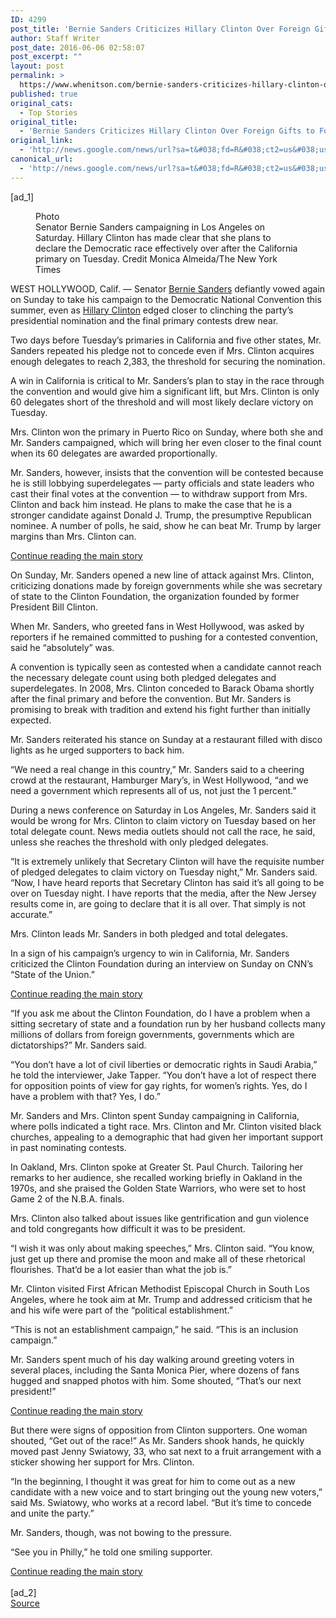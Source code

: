 ```yaml
---
ID: 4299
post_title: 'Bernie Sanders Criticizes Hillary Clinton Over Foreign Gifts to Foundation &#8211; New York Times'
author: Staff Writer
post_date: 2016-06-06 02:58:07
post_excerpt: ""
layout: post
permalink: >
  https://www.whenitson.com/bernie-sanders-criticizes-hillary-clinton-over-foreign-gifts-to-foundation-new-york-times/
published: true
original_cats:
  - Top Stories
original_title:
  - 'Bernie Sanders Criticizes Hillary Clinton Over Foreign Gifts to Foundation - New York Times'
original_link:
  - 'http://news.google.com/news/url?sa=t&#038;fd=R&#038;ct2=us&#038;usg=AFQjCNHh85r3CRaYLS40g9cwD6Utj77Y7A&#038;clid=c3a7d30bb8a4878e06b80cf16b898331&#038;cid=52779123714409&#038;ei=vuZUV5CDGbSawAHw0qWwDw&#038;url=http://www.nytimes.com/2016/06/06/us/politics/bernie-sanders-hillary-clinton-california-primary.html'
canonical_url:
  - 'http://news.google.com/news/url?sa=t&#038;fd=R&#038;ct2=us&#038;usg=AFQjCNHh85r3CRaYLS40g9cwD6Utj77Y7A&#038;clid=c3a7d30bb8a4878e06b80cf16b898331&#038;cid=52779123714409&#038;ei=vuZUV5CDGbSawAHw0qWwDw&#038;url=http://www.nytimes.com/2016/06/06/us/politics/bernie-sanders-hillary-clinton-california-primary.html'
---
```

 [ad_1]
<br><div readability="186.41240188383">
        <figure id="media-100000004454425" class="media photo lede layout-large-horizontal" data-media-action="modal" itemprop="associatedMedia" itemscope="" itemid="https://static01.nyt.com/images/2016/06/06/us/06california/06california-master768.jpg" itemtype="http://schema.org/ImageObject" aria-label="media" role="group"><span class="visually-hidden">Photo</span>
    <div class="image">
            <img src="https://static01.nyt.com/images/2016/06/06/us/06california/06california-master768.jpg" alt="" class="media-viewer-candidate" data-mediaviewer-src="http://www.whenitson.com/wp-content/uploads/2016/06/Bernie-Sanders-Criticizes-Hillary-Clinton-Over-Foreign-Gifts-to-Foundation-New-York-Times.jpg" data-mediaviewer-caption="Senator Bernie Sanders campaigning in Los Angeles on Saturday. Hillary Clinton has made clear that she plans to declare the Democratic race effectively over after the California primary on Tuesday." data-mediaviewer-credit="Monica Almeida/The New York Times" itemprop="url" itemid="https://static01.nyt.com/images/2016/06/06/us/06california/06california-master768.jpg"/><meta itemprop="height" content="512"/><meta itemprop="width" content="768"/></div>
        <figcaption class="caption" itemprop="caption description"><span class="caption-text">Senator Bernie Sanders campaigning in Los Angeles on Saturday. Hillary Clinton has made clear that she plans to declare the Democratic race effectively over after the California primary on Tuesday.</span>
                        <span class="credit" itemprop="copyrightHolder">
            <span class="visually-hidden">Credit</span>
            Monica Almeida/The New York Times        </span>
            </figcaption></figure><p class="story-body-text story-content" data-para-count="283" data-total-count="283">WEST HOLLYWOOD, Calif. — Senator <a href="http://www.nytimes.com/interactive/2016/us/elections/bernie-sanders-on-the-issues.html?inline=nyt-per" title="More articles about Bernard Sanders." class="meta-per">Bernie Sanders</a> defiantly vowed again on Sunday to take his campaign to the Democratic National Convention this summer, even as <a href="http://www.nytimes.com/interactive/2016/us/elections/hillary-clinton-on-the-issues.html?inline=nyt-per" title="More articles about Hillary Clinton." class="meta-per">Hillary Clinton</a> edged closer to clinching the party’s presidential nomination and the final primary contests drew near.</p><p class="story-body-text story-content" data-para-count="227" data-total-count="510">Two days before Tuesday’s primaries in California and five other states, Mr. Sanders repeated his pledge not to concede even if Mrs. Clinton acquires enough delegates to reach 2,383, the threshold for securing the nomination.</p><p class="story-body-text story-content" data-para-count="247" data-total-count="757">A win in California is critical to Mr. Sanders’s plan to stay in the race through the convention and would give him a significant lift, but Mrs. Clinton is only 60 delegates short of the threshold and will most likely declare victory on Tuesday.</p><p class="story-body-text story-content" data-para-count="199" data-total-count="956">Mrs. Clinton won the primary in Puerto Rico on Sunday, where both she and Mr. Sanders campaigned, which will bring her even closer to the final count when its 60 delegates are awarded proportionally.</p><p class="story-body-text story-content" data-para-count="473" data-total-count="1429">Mr. Sanders, however, insists that the convention will be contested because he is still lobbying superdelegates — party officials and state leaders who cast their final votes at the convention — to withdraw support from Mrs. Clinton and back him instead. He plans to make the case that he is a stronger candidate against Donald J. Trump, the presumptive Republican nominee. A number of polls, he said, show he can beat Mr. Trump by larger margins than Mrs. Clinton can.</p><div id="story-ad-1" class="story-ad ad ad-placeholder nocontent robots-nocontent">
    
<a class="visually-hidden skip-to-text-link" href="#story-continues-1">Continue reading the main story</a>
</div>
<p class="story-body-text story-content" data-para-count="241" data-total-count="1670" id="story-continues-1">On Sunday, Mr. Sanders opened a new line of attack against Mrs. Clinton, criticizing donations made by foreign governments while she was secretary of state to the Clinton Foundation, the organization founded by former President Bill Clinton.</p><p class="story-body-text story-content" data-para-count="170" data-total-count="1840">When Mr. Sanders, who greeted fans in West Hollywood, was asked by reporters if he remained committed to pushing for a contested convention, said he “absolutely” was.</p><p class="story-body-text story-content" data-para-count="364" data-total-count="2204">A convention is typically seen as contested when a candidate cannot reach the necessary delegate count using both pledged delegates and superdelegates. In 2008, Mrs. Clinton conceded to Barack Obama shortly after the final primary and before the convention. But Mr. Sanders is promising to break with tradition and extend his fight further than initially expected.</p><p class="story-body-text story-content" data-para-count="120" data-total-count="2324">Mr. Sanders reiterated his stance on Sunday at a restaurant filled with disco lights as he urged supporters to back him.</p><p class="story-body-text story-content" data-para-count="222" data-total-count="2546">“We need a real change in this country,” Mr. Sanders said to a cheering crowd at the restaurant, Hamburger Mary’s, in West Hollywood, “and we need a government which represents all of us, not just the 1 percent.”</p><p class="story-body-text story-content" data-para-count="283" data-total-count="2829">During a news conference on Saturday in Los Angeles, Mr. Sanders said it would be wrong for Mrs. Clinton to claim victory on Tuesday based on her total delegate count. News media outlets should not call the race, he said, unless she reaches the threshold with only pledged delegates.</p><p class="story-body-text story-content" data-para-count="408" data-total-count="3237">“It is extremely unlikely that Secretary Clinton will have the requisite number of pledged delegates to claim victory on Tuesday night,” Mr. Sanders said. “Now, I have heard reports that Secretary Clinton has said it’s all going to be over on Tuesday night. I have reports that the media, after the New Jersey results come in, are going to declare that it is all over. That simply is not accurate.”</p><p class="story-body-text story-content" data-para-count="67" data-total-count="3304">Mrs. Clinton leads Mr. Sanders in both pledged and total delegates.</p><p class="story-body-text story-content" data-para-count="172" data-total-count="3476">In a sign of his campaign’s urgency to win in California, Mr. Sanders criticized the Clinton Foundation during an interview on Sunday on CNN’s “State of the Union.”</p><div id="story-ad-2" class="story-ad ad ad-placeholder nocontent robots-nocontent">
    
<a class="visually-hidden skip-to-text-link" href="#story-continues-2">Continue reading the main story</a>
</div>
<p class="story-body-text story-content" data-para-count="254" data-total-count="3730" id="story-continues-2">“If you ask me about the Clinton Foundation, do I have a problem when a sitting secretary of state and a foundation run by her husband collects many millions of dollars from foreign governments, governments which are dictatorships?” Mr. Sanders said.</p><p class="story-body-text story-content" data-para-count="284" data-total-count="4014">“You don’t have a lot of civil liberties or democratic rights in Saudi Arabia,” he told the interviewer, Jake Tapper. “You don’t have a lot of respect there for opposition points of view for gay rights, for women’s rights. Yes, do I have a problem with that? Yes, I do.”</p><p class="story-body-text story-content" data-para-count="250" data-total-count="4264">Mr. Sanders and Mrs. Clinton spent Sunday campaigning in California, where polls indicated a tight race. Mrs. Clinton and Mr. Clinton visited black churches, appealing to a demographic that had given her important support in past nominating contests.</p><p class="story-body-text story-content" data-para-count="244" data-total-count="4508">In Oakland, Mrs. Clinton spoke at Greater St. Paul Church. Tailoring her remarks to her audience, she recalled working briefly in Oakland in the 1970s, and she praised the Golden State Warriors, who were set to host Game 2 of the N.B.A. finals.</p><p class="story-body-text story-content" data-para-count="133" data-total-count="4641">Mrs. Clinton also talked about issues like gentrification and gun violence and told congregants how difficult it was to be president.</p><p class="story-body-text story-content" data-para-count="213" data-total-count="4854">“I wish it was only about making speeches,” Mrs. Clinton said. “You know, just get up there and promise the moon and make all of these rhetorical flourishes. That’d be a lot easier than what the job is.”</p><p class="story-body-text story-content" data-para-count="206" data-total-count="5060">Mr. Clinton visited First African Methodist Episcopal Church in South Los Angeles, where he took aim at Mr. Trump and addressed criticism that he and his wife were part of the “political establishment.”</p><p class="story-body-text story-content" data-para-count="90" data-total-count="5150">“This is not an establishment campaign,” he said. “This is an inclusion campaign.”</p><p class="story-body-text story-content" data-para-count="222" data-total-count="5372">Mr. Sanders spent much of his day walking around greeting voters in several places, including the Santa Monica Pier, where dozens of fans hugged and snapped photos with him. Some shouted, “That’s our next president!”</p><div id="story-ad-3" class="story-ad ad ad-placeholder nocontent robots-nocontent">
    
<a class="visually-hidden skip-to-text-link" href="#story-continues-3">Continue reading the main story</a>
</div>
<p class="story-body-text story-content" data-para-count="264" data-total-count="5636" id="story-continues-3">But there were signs of opposition from Clinton supporters. One woman shouted, “Get out of the race!” As Mr. Sanders shook hands, he quickly moved past Jenny Swiatowy, 33, who sat next to a fruit arrangement with a sticker showing her support for Mrs. Clinton.</p><p class="story-body-text story-content" data-para-count="252" data-total-count="5888">“In the beginning, I thought it was great for him to come out as a new candidate with a new voice and to start bringing out the young new voters,” said Ms. Swiatowy, who works at a record label. “But it’s time to concede and unite the party.”</p><p class="story-body-text story-content" data-para-count="52" data-total-count="5940">Mr. Sanders, though, was not bowing to the pressure.</p><p class="story-body-text story-content" data-para-count="55" data-total-count="5995">“See you in Philly,” he told one smiling supporter.</p><a class="visually-hidden skip-to-text-link" href="#whats-next">Continue reading the main story</a>
    </div>
<br>[ad_2]
<br><a href="http://news.google.com/news/url?sa=t&#038;fd=R&#038;ct2=us&#038;usg=AFQjCNHh85r3CRaYLS40g9cwD6Utj77Y7A&#038;clid=c3a7d30bb8a4878e06b80cf16b898331&#038;cid=52779123714409&#038;ei=vuZUV5CDGbSawAHw0qWwDw&#038;url=http://www.nytimes.com/2016/06/06/us/politics/bernie-sanders-hillary-clinton-california-primary.html">Source </a>